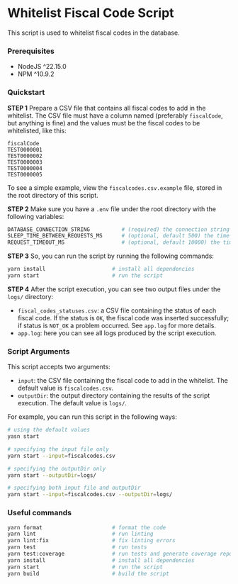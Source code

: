 # Whitelist Fiscal Code Script

This script is used to whitelist fiscal codes in the database.

### Prerequisites

- NodeJS ^22.15.0
- NPM ^10.9.2

### Quickstart

**STEP 1**
Prepare a CSV file that contains all fiscal codes to add in the whitelist. The CSV file must have a column named (preferably `fiscalCode`, but anything is fine) and the values must be the fiscal codes to be whitelisted, like this:

```csv
fiscalCode
TEST0000001
TEST0000002
TEST0000003
TEST0000004
TEST0000005
```

To see a simple example, view the `fiscalcodes.csv.example` file, stored in the root directory of this script.

**STEP 2**
Make sure you have a `.env` file under the root directory with the following variables:

```bash
DATABASE_CONNECTION_STRING          # (required) the connection string to the database, you can find it in the azure portal
SLEEP_TIME_BETWEEN_REQUESTS_MS      # (optional, default 500) the time to wait between requests to the database, in milliseconds
REQUEST_TIMEOUT_MS                  # (optional, default 10000) the timeout for each request to the database, in milliseconds
```

**STEP 3**
So, you can run the script by running the following commands:

```bash
yarn install                     # install all dependencies
yarn start                       # run the script
```

**STEP 4**
After the script execution, you can see two output files under the `logs/` directory:

- `fiscal_codes_statuses.csv`: a CSV file containing the status of each fiscal code. If the status is `OK`, the fiscal code was inserted successfully; if status is `NOT_OK` a problem occurred. See `app.log` for more details.
- `app.log`: here you can see all logs produced by the script execution.

### Script Arguments

This script accepts two arguments:

- `input`: the CSV file containing the fiscal code to add in the whitelist. The default value is `fiscalcodes.csv`.
- `outputDir`: the output directory containing the results of the script execution. The default value is `logs/`.

For example, you can run this script in the following ways:

```bash
# using the default values
yasn start

# specifying the input file only
yarn start --input=fiscalcodes.csv

# specifying the outputDir only
yarn start --outputDir=logs/

# specifying both input file and outputDir
yarn start --input=fiscalcodes.csv --outputDir=logs/
```

### Useful commands

```bash
yarn format                      # format the code
yarn lint                        # run linting
yarn lint:fix                    # fix linting errors
yarn test                        # run tests
yarn test:coverage               # run tests and generate coverage report
yarn install                     # install all dependencies
yarn start                       # run the script
yarn build                       # build the script
```

